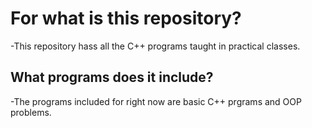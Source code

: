 # For what is this repository?
-This repository hass all the C++ programs taught in practical classes.

## What programs does it include?
-The programs included for right now are basic C++ prgrams and OOP problems.